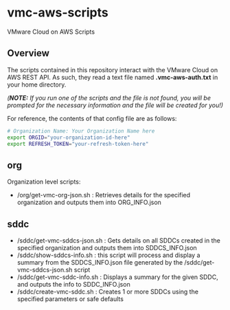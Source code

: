 # vmc-aws-scripts

VMware Cloud on AWS Scripts

## Overview

The scripts contained in this repository interact with the VMware Cloud on AWS REST API. As such, they read a text file named **.vmc-aws-auth.txt** in your home directory.

 *(**NOTE:** If you run one of the scripts and the file is not found, you will be prompted for the necessary information and the file will be created for you!)*

 For reference, the contents of that config file are as follows:

```bash
# Organization Name: Your Organization Name here
export ORGID="your-organization-id-here"
export REFRESH_TOKEN="your-refresh-token-here"
```

## org

Organization level scripts:

- /org/get-vmc-org-json.sh : Retrieves details for the specified organization and outputs them into ORG_INFO.json

## sddc

- /sddc/get-vmc-sddcs-json.sh : Gets details on all SDDCs created in the specified organization and outputs them into SDDCS_INFO.json
- /sddc/show-sddcs-info.sh : this script will process and display a summary from the SDDCS_INFO.json file generated by the /sddc/get-vmc-sddcs-json.sh script
- /sddc/get-vmc-sddc-info.sh : Displays a summary for the given SDDC, and outputs the info to SDDC_INFO.json
- /sddc/create-vmc-sddc.sh : Creates 1 or more SDDCs using the specified parameters or safe defaults
